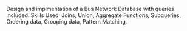 Design and implmentation of a Bus Network Database with queries included.
Skills Used:
Joins,
Union,
Aggregate Functions,
Subqueries,
Ordering data,
Grouping data,
Pattern Matching,
